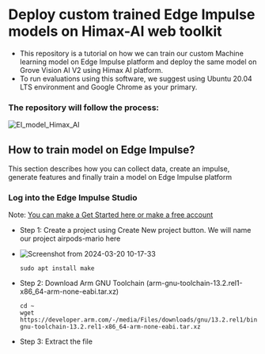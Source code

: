 # Deploy custom trained Edge Impulse models on Himax-AI web toolkit
- This repository is a tutorial on how we can train our custom Machine learning model on Edge Impulse platform and deploy the same model on Grove Vision AI V2 using Himax AI platform.
- To run evaluations using this software, we suggest using Ubuntu 20.04 LTS environment and Google Chrome as your primary.

### The repository will follow the process:

![EI_model_Himax_AI](https://github.com/HimaxWiseEyePlus/Edge-Impulse-model-on-Himax-AI/assets/162244304/ba29d80a-104a-4ed9-bdf0-9c0adc149aa3)

## How to train model on Edge Impulse?
This section describes how you can collect data, create an impulse, generate features and finally train a model on Edge Impulse platform
### Log into the Edge Impulse Studio
Note: [You can make a Get Started here or make a free account](https://edgeimpulse.com/)

- Step 1: Create a project using Create New project button. We will name our project airpods-mario here
  
- ![Screenshot from 2024-03-20 10-17-33](https://github.com/HimaxWiseEyePlus/Edge-Impulse-model-on-Himax-AI/assets/162244304/a20854bc-74d0-496a-8aca-efa96c778c6e)

    ```
    sudo apt install make
    ```
- Step 2: Download Arm GNU Toolchain (arm-gnu-toolchain-13.2.rel1-x86_64-arm-none-eabi.tar.xz)
    ```
    cd ~
    wget https://developer.arm.com/-/media/Files/downloads/gnu/13.2.rel1/binrel/arm-gnu-toolchain-13.2.rel1-x86_64-arm-none-eabi.tar.xz
    ```
- Step 3: Extract the file

